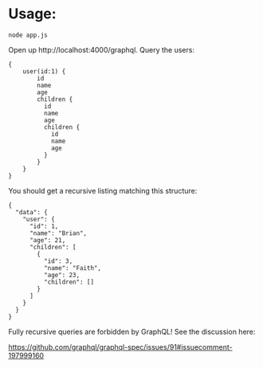 # Usage:

```node app.js```

Open up http://localhost:4000/graphql. Query the users:

```
{
    user(id:1) {
        id
        name
        age
        children {
          id
          name
          age
          children {
            id
            name
            age
          }
        }
    }
}
```

You should get a recursive listing matching this structure:

```
{
  "data": {
    "user": {
      "id": 1,
      "name": "Brian",
      "age": 21,
      "children": [
        {
          "id": 3,
          "name": "Faith",
          "age": 23,
          "children": []
        }
      ]
    }
  }
}
```


Fully recursive queries are forbidden by GraphQL! See the discussion here:

https://github.com/graphql/graphql-spec/issues/91#issuecomment-197999160
